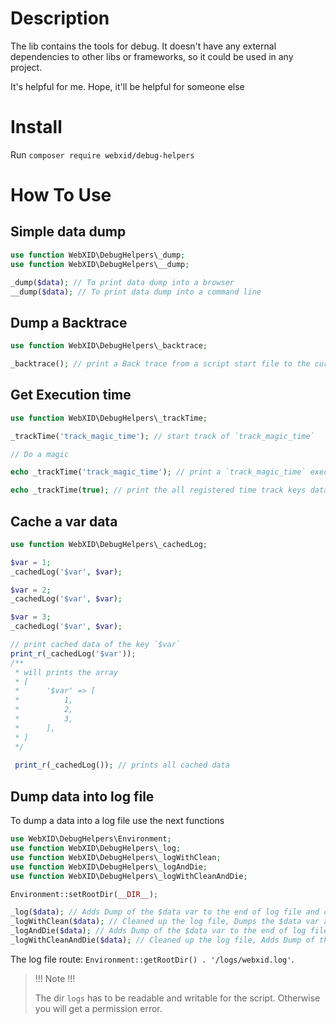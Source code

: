 # Description

The lib contains the tools for debug. It doesn't have any external dependencies to other libs or frameworks, so it could be used in any project.

It's helpful for me. Hope, it'll be helpful for someone else 

# Install

Run `composer require webxid/debug-helpers`


# How To Use

## Simple data dump

```php
use function WebXID\DebugHelpers\_dump;
use function WebXID\DebugHelpers\__dump;

_dump($data); // To print data dump into a browser
__dump($data); // To print data dump into a command line
```

## Dump a Backtrace

```php
use function WebXID\DebugHelpers\_backtrace;

_backtrace(); // print a Back trace from a script start file to the currecn place
```


## Get Execution time

```php
use function WebXID\DebugHelpers\_trackTime;

_trackTime('track_magic_time'); // start track of `track_magic_time`

// Do a magic

echo _trackTime('track_magic_time'); // print a `track_magic_time` execution time

echo _trackTime(true); // print the all registered time track keys data
```

## Cache a var data

```php
use function WebXID\DebugHelpers\_cachedLog;

$var = 1;
_cachedLog('$var', $var);

$var = 2;
_cachedLog('$var', $var);

$var = 3;
_cachedLog('$var', $var);

// print cached data of the key `$var` 
print_r(_cachedLog('$var'));
/**
 * will prints the array
 * [
 *      '$var' => [
 *          1,
 *          2,
 *          3,
 *      ],
 * ]
 */
 
 print_r(_cachedLog()); // prints all cached data

```


## Dump data into log file

To dump a data into a log file use the next functions

```php
use WebXID\DebugHelpers\Environment;
use function WebXID\DebugHelpers\_log;
use function WebXID\DebugHelpers\_logWithClean; 
use function WebXID\DebugHelpers\_logAndDie;
use function WebXID\DebugHelpers\_logWithCleanAndDie;

Environment::setRootDir(__DIR__);

_log($data); // Adds Dump of the $data var to the end of log file and continue a script procssing
_logWithClean($data); // Cleaned up the log file, Dumps the $data var and continue a script procssing
_logAndDie($data); // Adds Dump of the $data var to the end of log file and break a script processing
_logWithCleanAndDie($data); // Cleaned up the log file, Adds Dump of the $data var to the end of log file and break a script processing
```

The log file route: `Environment::getRootDir() . '/logs/webxid.log'`.

> !!! Note !!!
> 
> The dir `logs` has to be readable and writable for the script. Otherwise you will get a permission error.